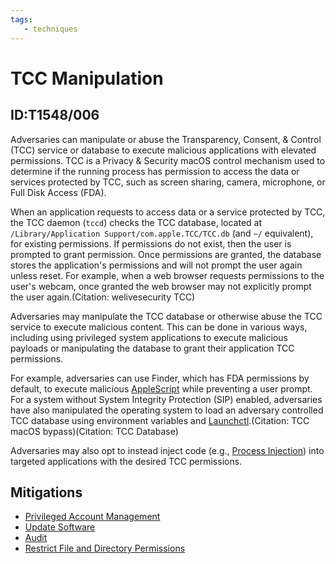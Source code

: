 ```yaml
---
tags:
   - techniques
---
```

# TCC Manipulation
## ID:T1548/006
Adversaries can manipulate or abuse the Transparency, Consent, & Control (TCC) service or database to execute malicious applications with elevated permissions. TCC is a Privacy & Security macOS control mechanism used to determine if the running process has permission to access the data or services protected by TCC, such as screen sharing, camera, microphone, or Full Disk Access (FDA).

When an application requests to access data or a service protected by TCC, the TCC daemon (`tccd`) checks the TCC database, located at `/Library/Application Support/com.apple.TCC/TCC.db` (and `~/` equivalent), for existing permissions. If permissions do not exist, then the user is prompted to grant permission. Once permissions are granted, the database stores the application's permissions and will not prompt the user again unless reset. For example, when a web browser requests permissions to the user's webcam, once granted the web browser may not explicitly prompt the user again.(Citation: welivesecurity TCC)

Adversaries may manipulate the TCC database or otherwise abuse the TCC service to execute malicious content. This can be done in various ways, including using privileged system applications to execute malicious payloads or manipulating the database to grant their application TCC permissions. 

For example, adversaries can use Finder, which has FDA permissions by default, to execute malicious [AppleScript](techniques/T1059/002) while preventing a user prompt. For a system without System Integrity Protection (SIP) enabled, adversaries have also manipulated the operating system to load an adversary controlled TCC database using environment variables and [Launchctl](techniques/T1569/001).(Citation: TCC macOS bypass)(Citation: TCC Database)

Adversaries may also opt to instead inject code (e.g., [Process Injection](techniques/T1055)) into targeted applications with the desired TCC permissions.

## Mitigations
* [Privileged Account Management](mitigations/M1026)
* [Update Software](mitigations/M1051)
* [Audit](mitigations/M1047)
* [Restrict File and Directory Permissions](mitigations/M1022)

